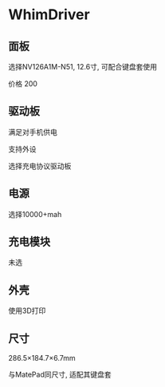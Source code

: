 # WhimDriver

## 面板

选择NV126A1M-N51, 12.6寸, 可配合键盘套使用

价格 200

## 驱动板

满足对手机供电

支持外设

选择充电协议驱动板

## 电源

选择10000+mah

## 充电模块

未选

## 外壳

使用3D打印

## 尺寸

286.5×184.7×6.7mm

与MatePad同尺寸, 适配其键盘套
